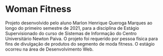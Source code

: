 # Woman Fitness 

Projeto desenvolvido pelo aluno Marlon Henrique Queroga Marques ao longo do primeiro semestre de 2021, para a disciplina de Estágio Supervisionado do curso de Sistemas de Informação do
Centro Universitário Newton Paiva. O projeto foi requerido por pessoa física para fins de divulgação de produtos do segmento de moda fitness. O estágio ocorreu na área de Desenvolvimento Web.

